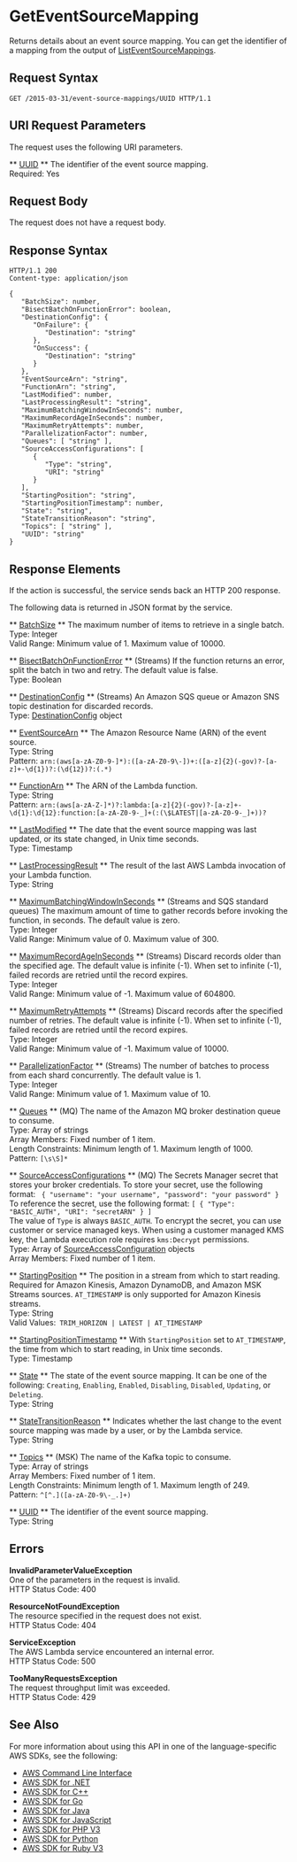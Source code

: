 # GetEventSourceMapping<a name="API_GetEventSourceMapping"></a>

Returns details about an event source mapping\. You can get the identifier of a mapping from the output of [ListEventSourceMappings](API_ListEventSourceMappings.md)\.

## Request Syntax<a name="API_GetEventSourceMapping_RequestSyntax"></a>

```
GET /2015-03-31/event-source-mappings/UUID HTTP/1.1
```

## URI Request Parameters<a name="API_GetEventSourceMapping_RequestParameters"></a>

The request uses the following URI parameters\.

 ** [UUID](#API_GetEventSourceMapping_RequestSyntax) **   <a name="SSS-GetEventSourceMapping-request-UUID"></a>
The identifier of the event source mapping\.  
Required: Yes

## Request Body<a name="API_GetEventSourceMapping_RequestBody"></a>

The request does not have a request body\.

## Response Syntax<a name="API_GetEventSourceMapping_ResponseSyntax"></a>

```
HTTP/1.1 200
Content-type: application/json

{
   "BatchSize": number,
   "BisectBatchOnFunctionError": boolean,
   "DestinationConfig": { 
      "OnFailure": { 
         "Destination": "string"
      },
      "OnSuccess": { 
         "Destination": "string"
      }
   },
   "EventSourceArn": "string",
   "FunctionArn": "string",
   "LastModified": number,
   "LastProcessingResult": "string",
   "MaximumBatchingWindowInSeconds": number,
   "MaximumRecordAgeInSeconds": number,
   "MaximumRetryAttempts": number,
   "ParallelizationFactor": number,
   "Queues": [ "string" ],
   "SourceAccessConfigurations": [ 
      { 
         "Type": "string",
         "URI": "string"
      }
   ],
   "StartingPosition": "string",
   "StartingPositionTimestamp": number,
   "State": "string",
   "StateTransitionReason": "string",
   "Topics": [ "string" ],
   "UUID": "string"
}
```

## Response Elements<a name="API_GetEventSourceMapping_ResponseElements"></a>

If the action is successful, the service sends back an HTTP 200 response\.

The following data is returned in JSON format by the service\.

 ** [BatchSize](#API_GetEventSourceMapping_ResponseSyntax) **   <a name="SSS-GetEventSourceMapping-response-BatchSize"></a>
The maximum number of items to retrieve in a single batch\.  
Type: Integer  
Valid Range: Minimum value of 1\. Maximum value of 10000\.

 ** [BisectBatchOnFunctionError](#API_GetEventSourceMapping_ResponseSyntax) **   <a name="SSS-GetEventSourceMapping-response-BisectBatchOnFunctionError"></a>
\(Streams\) If the function returns an error, split the batch in two and retry\. The default value is false\.  
Type: Boolean

 ** [DestinationConfig](#API_GetEventSourceMapping_ResponseSyntax) **   <a name="SSS-GetEventSourceMapping-response-DestinationConfig"></a>
\(Streams\) An Amazon SQS queue or Amazon SNS topic destination for discarded records\.  
Type: [DestinationConfig](API_DestinationConfig.md) object

 ** [EventSourceArn](#API_GetEventSourceMapping_ResponseSyntax) **   <a name="SSS-GetEventSourceMapping-response-EventSourceArn"></a>
The Amazon Resource Name \(ARN\) of the event source\.  
Type: String  
Pattern: `arn:(aws[a-zA-Z0-9-]*):([a-zA-Z0-9\-])+:([a-z]{2}(-gov)?-[a-z]+-\d{1})?:(\d{12})?:(.*)` 

 ** [FunctionArn](#API_GetEventSourceMapping_ResponseSyntax) **   <a name="SSS-GetEventSourceMapping-response-FunctionArn"></a>
The ARN of the Lambda function\.  
Type: String  
Pattern: `arn:(aws[a-zA-Z-]*)?:lambda:[a-z]{2}(-gov)?-[a-z]+-\d{1}:\d{12}:function:[a-zA-Z0-9-_]+(:(\$LATEST|[a-zA-Z0-9-_]+))?` 

 ** [LastModified](#API_GetEventSourceMapping_ResponseSyntax) **   <a name="SSS-GetEventSourceMapping-response-LastModified"></a>
The date that the event source mapping was last updated, or its state changed, in Unix time seconds\.  
Type: Timestamp

 ** [LastProcessingResult](#API_GetEventSourceMapping_ResponseSyntax) **   <a name="SSS-GetEventSourceMapping-response-LastProcessingResult"></a>
The result of the last AWS Lambda invocation of your Lambda function\.  
Type: String

 ** [MaximumBatchingWindowInSeconds](#API_GetEventSourceMapping_ResponseSyntax) **   <a name="SSS-GetEventSourceMapping-response-MaximumBatchingWindowInSeconds"></a>
\(Streams and SQS standard queues\) The maximum amount of time to gather records before invoking the function, in seconds\. The default value is zero\.  
Type: Integer  
Valid Range: Minimum value of 0\. Maximum value of 300\.

 ** [MaximumRecordAgeInSeconds](#API_GetEventSourceMapping_ResponseSyntax) **   <a name="SSS-GetEventSourceMapping-response-MaximumRecordAgeInSeconds"></a>
\(Streams\) Discard records older than the specified age\. The default value is infinite \(\-1\)\. When set to infinite \(\-1\), failed records are retried until the record expires\.  
Type: Integer  
Valid Range: Minimum value of \-1\. Maximum value of 604800\.

 ** [MaximumRetryAttempts](#API_GetEventSourceMapping_ResponseSyntax) **   <a name="SSS-GetEventSourceMapping-response-MaximumRetryAttempts"></a>
\(Streams\) Discard records after the specified number of retries\. The default value is infinite \(\-1\)\. When set to infinite \(\-1\), failed records are retried until the record expires\.  
Type: Integer  
Valid Range: Minimum value of \-1\. Maximum value of 10000\.

 ** [ParallelizationFactor](#API_GetEventSourceMapping_ResponseSyntax) **   <a name="SSS-GetEventSourceMapping-response-ParallelizationFactor"></a>
\(Streams\) The number of batches to process from each shard concurrently\. The default value is 1\.  
Type: Integer  
Valid Range: Minimum value of 1\. Maximum value of 10\.

 ** [Queues](#API_GetEventSourceMapping_ResponseSyntax) **   <a name="SSS-GetEventSourceMapping-response-Queues"></a>
 \(MQ\) The name of the Amazon MQ broker destination queue to consume\.   
Type: Array of strings  
Array Members: Fixed number of 1 item\.  
Length Constraints: Minimum length of 1\. Maximum length of 1000\.  
Pattern: `[\s\S]*` 

 ** [SourceAccessConfigurations](#API_GetEventSourceMapping_ResponseSyntax) **   <a name="SSS-GetEventSourceMapping-response-SourceAccessConfigurations"></a>
 \(MQ\) The Secrets Manager secret that stores your broker credentials\. To store your secret, use the following format: ` { "username": "your username", "password": "your password" }`   
To reference the secret, use the following format: `[ { "Type": "BASIC_AUTH", "URI": "secretARN" } ]`   
The value of `Type` is always `BASIC_AUTH`\. To encrypt the secret, you can use customer or service managed keys\. When using a customer managed KMS key, the Lambda execution role requires `kms:Decrypt` permissions\.  
Type: Array of [SourceAccessConfiguration](API_SourceAccessConfiguration.md) objects  
Array Members: Fixed number of 1 item\.

 ** [StartingPosition](#API_GetEventSourceMapping_ResponseSyntax) **   <a name="SSS-GetEventSourceMapping-response-StartingPosition"></a>
The position in a stream from which to start reading\. Required for Amazon Kinesis, Amazon DynamoDB, and Amazon MSK Streams sources\. `AT_TIMESTAMP` is only supported for Amazon Kinesis streams\.  
Type: String  
Valid Values:` TRIM_HORIZON | LATEST | AT_TIMESTAMP` 

 ** [StartingPositionTimestamp](#API_GetEventSourceMapping_ResponseSyntax) **   <a name="SSS-GetEventSourceMapping-response-StartingPositionTimestamp"></a>
With `StartingPosition` set to `AT_TIMESTAMP`, the time from which to start reading, in Unix time seconds\.  
Type: Timestamp

 ** [State](#API_GetEventSourceMapping_ResponseSyntax) **   <a name="SSS-GetEventSourceMapping-response-State"></a>
The state of the event source mapping\. It can be one of the following: `Creating`, `Enabling`, `Enabled`, `Disabling`, `Disabled`, `Updating`, or `Deleting`\.  
Type: String

 ** [StateTransitionReason](#API_GetEventSourceMapping_ResponseSyntax) **   <a name="SSS-GetEventSourceMapping-response-StateTransitionReason"></a>
Indicates whether the last change to the event source mapping was made by a user, or by the Lambda service\.  
Type: String

 ** [Topics](#API_GetEventSourceMapping_ResponseSyntax) **   <a name="SSS-GetEventSourceMapping-response-Topics"></a>
 \(MSK\) The name of the Kafka topic to consume\.   
Type: Array of strings  
Array Members: Fixed number of 1 item\.  
Length Constraints: Minimum length of 1\. Maximum length of 249\.  
Pattern: `^[^.]([a-zA-Z0-9\-_.]+)` 

 ** [UUID](#API_GetEventSourceMapping_ResponseSyntax) **   <a name="SSS-GetEventSourceMapping-response-UUID"></a>
The identifier of the event source mapping\.  
Type: String

## Errors<a name="API_GetEventSourceMapping_Errors"></a>

 **InvalidParameterValueException**   
One of the parameters in the request is invalid\.  
HTTP Status Code: 400

 **ResourceNotFoundException**   
The resource specified in the request does not exist\.  
HTTP Status Code: 404

 **ServiceException**   
The AWS Lambda service encountered an internal error\.  
HTTP Status Code: 500

 **TooManyRequestsException**   
The request throughput limit was exceeded\.  
HTTP Status Code: 429

## See Also<a name="API_GetEventSourceMapping_SeeAlso"></a>

For more information about using this API in one of the language\-specific AWS SDKs, see the following:
+  [AWS Command Line Interface](https://docs.aws.amazon.com/goto/aws-cli/lambda-2015-03-31/GetEventSourceMapping) 
+  [AWS SDK for \.NET](https://docs.aws.amazon.com/goto/DotNetSDKV3/lambda-2015-03-31/GetEventSourceMapping) 
+  [AWS SDK for C\+\+](https://docs.aws.amazon.com/goto/SdkForCpp/lambda-2015-03-31/GetEventSourceMapping) 
+  [AWS SDK for Go](https://docs.aws.amazon.com/goto/SdkForGoV1/lambda-2015-03-31/GetEventSourceMapping) 
+  [AWS SDK for Java](https://docs.aws.amazon.com/goto/SdkForJava/lambda-2015-03-31/GetEventSourceMapping) 
+  [AWS SDK for JavaScript](https://docs.aws.amazon.com/goto/AWSJavaScriptSDK/lambda-2015-03-31/GetEventSourceMapping) 
+  [AWS SDK for PHP V3](https://docs.aws.amazon.com/goto/SdkForPHPV3/lambda-2015-03-31/GetEventSourceMapping) 
+  [AWS SDK for Python](https://docs.aws.amazon.com/goto/boto3/lambda-2015-03-31/GetEventSourceMapping) 
+  [AWS SDK for Ruby V3](https://docs.aws.amazon.com/goto/SdkForRubyV3/lambda-2015-03-31/GetEventSourceMapping) 